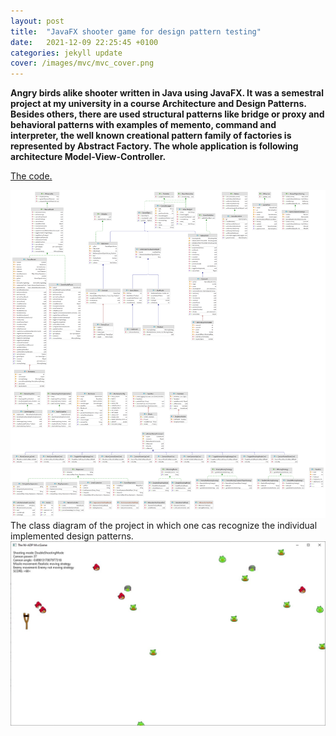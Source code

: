 ```yaml
---
layout: post
title:  "JavaFX shooter game for design pattern testing"
date:   2021-12-09 22:25:45 +0100
categories: jekyll update
cover: /images/mvc/mvc_cover.png
---
```


**Angry birds alike shooter written in Java using JavaFX. It was a semestral project at my university in a course Architecture and Design Patterns. Besides others, there are used structural patterns like bridge or proxy and behavioral patterns with examples of memento, command and interpreter, the well known creational pattern family of factories is represented by Abstract Factory. The whole application is following architecture Model-View-Controller.**

[The code.](https://github.com/PavelKriz/mvc_adp)

![In game image](/images/mvc/adp_semestralka.png "Class diagram")
The class diagram of the project in which one cas recognize the individual implemented design patterns. 
![In game image](/images/mvc/mvc2.jpg "In game image")
